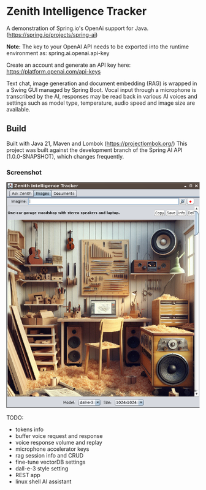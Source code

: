 # Zenith Intelligence Tracker

A demonstration of Spring.io's OpenAi support for Java. (https://spring.io/projects/spring-ai)

**Note:** The key to your OpenAI API needs to be exported into the runtime environment as: spring.ai.openai.api-key 

Create an account and generate an API key here: https://platform.openai.com/api-keys

Text chat, image generation and document embedding (RAG) is wrapped in a Swing GUI managed by Spring Boot. Vocal input through a microphone is transcribed by the AI, responses may be read back in various AI voices and settings such as model type, temperature, audio speed and image size are available.

## Build 
Built with Java 21, Maven and Lombok (https://projectlombok.org/)
This project was built against the development branch of the Spring AI API (1.0.0-SNAPSHOT), which changes frequently.

### Screenshot
![JudahZone logo](/screenshot.png)

TODO:

- tokens info
- buffer voice request and response
- voice response volume and replay
- microphone accelerator keys
- rag session info and CRUD
- fine-tune vectorDB settings
- dall-e-3 style setting
- REST app
- linux shell AI assistant

